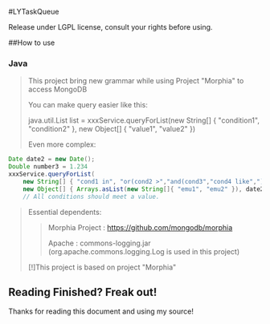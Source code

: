 #LYTaskQueue

Release under LGPL license, consult your rights before using.

##How to use

### Java
>
>This project bring new grammar while using Project "Morphia" to access MongoDB
>
>You can make query easier like this:
>
>java.util.List list = xxxService.queryForList(new String[] { "condition1", "condition2" }, new Object[] { "value1", "value2" })
>
>Even more complex:
>
```java
Date date2 = new Date();
Double number3 = 1.234
xxxService.queryForList(
	new String[] { "cond1 in", "or(cond2 >","and(cond3","cond4 like",")",")" },
	new Object[] { Arrays.asList(new String[]{ "emu1", "emu2" }), date2, number3, "string4" });
	// All conditions should meet a value.
```
>
>Essential dependents:
>>Morphia Project : https://github.com/mongodb/morphia
>>
>>Apache : commons-logging.jar (org.apache.commons.logging.Log is used in this project)
>
>[!]This project is based on project "Morphia"
>

## Reading Finished? Freak out!
Thanks for reading this document and using my source!
